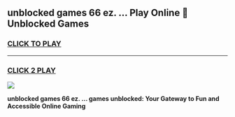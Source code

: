 
## unblocked games 66 ez. ... Play Online 👋 Unblocked Games
<h3>
<a href="https://premium.freeplayer.one?title=unblocked_games_66_ez._...&ref=19F">CLICK TO PLAY</a></h3>
<hr>

<h3>
<a href="https://premium.freeplayer.one?title=unblocked_games_66_ez._...&ref=19F">CLICK 2 PLAY</a>
  
</h3>

<a href="https://premium.freeplayer.one?title=unblocked_games_66_ez._...&ref=19F"><img src="https://clearcache.store/games.png"></a>


**unblocked games 66 ez. ... games unblocked: Your Gateway to Fun and Accessible Online Gaming**
